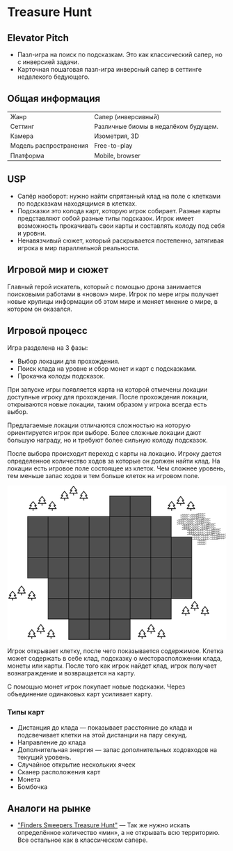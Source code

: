 # Treasure Hunt

## Elevator Pitch
- Пазл-игра на поиск по подсказкам. Это как классический сапер, но с инверсией задачи.
- Карточная пошаговая пазл-игра инверсный сапер в сеттинге недалекого бедующего.

## Общая информация
|||
| ---------------------- |:-------------------------------------|
| Жанр                   | Сапер (инверсивный)                  |
| Сеттинг                | Различные биомы в недалёком будущем. |
| Камера                 | Изометрия, 3D                        |
| Модель распространения | Free-to-play                         |
| Платформа              | Mobile, browser                      |

## USP
- Сапёр наоборот: нужно найти спрятанный клад на поле с клетками по подсказкам находящимся в клетках.
- Подсказки это колода карт, которую игрок собирает. Разные карты представляют собой разные типы подсказок. 
  Игрок имеет возможность прокачивать свои карты и составлять колоду под себя и уровни.
- Ненавязчивый сюжет, который раскрывается постепенно, затягивая игрока в мир параллельной реальности.

## Игровой мир и сюжет
Главный герой искатель, который с помощью дрона занимается поисковыми работами в «новом» мире.
Игрок по мере игры получает новые крупицы информации об этом мире и меняет мнение о мире, в котором он оказался. 

## Игровой процесс

Игра разделена на 3 фазы:
- Выбор локации для прохождения.
- Поиск клада на уровне и сбор монет и карт с подсказками.
- Прокачка колоды подсказок.

При запуске игры появляется карта на которой отмечены локации доступные игроку для прохождения.
После прохождения локации, открываются новые локации, таким образом у игрока всегда есть выбор.

Предлагаемые локации отличаются сложностью на которую ориентируется игрок при выборе.
Более сложные локации дают большую награду, но и требуют более сильную колоду подсказок.

После выбора происходит переход с карты на локацию.
Игроку дается определенное количество ходов за которые он должен найти клад.
На локации есть игровое поле состоящее из клеток.
Чем сложнее уровень, тем меньше запас ходов и тем больше клеток на игровом поле.

![scene.png](scene.png)

Игрок открывает клетку, после чего показывается содержимое.
Клетка может содержать в себе клад, подсказку о месторасположении клада, монеты или карты.
После того как игрок найдет клад, игрок получает вознаграждение и возвращается на карту.

С помощью монет игрок покупает новые подсказки.
Через объединение одинаковых карт усиливает карту.

### Типы карт
- Дистанция до клада — показывает расстояние до клада и подсвечивает клетки на этой дистанции на пару секунд.
- Направление до клада
- Дополнительная энергия — запас дополнительных ходовходов на текущий уровень.
- Случайное открытие нескольких ячеек
- Сканер расположения карт
- Монета
- Бомбочка

## Аналоги на рынке
- ["Finders Sweepers Treasure Hunt"](https://play.google.com/store/apps/details?id=com.exceptionullgames.finders.sweepers) — Так же нужно искать определённое количество «мин», а не открывать всю территорию. Все остальное как в классическом сапере. 
